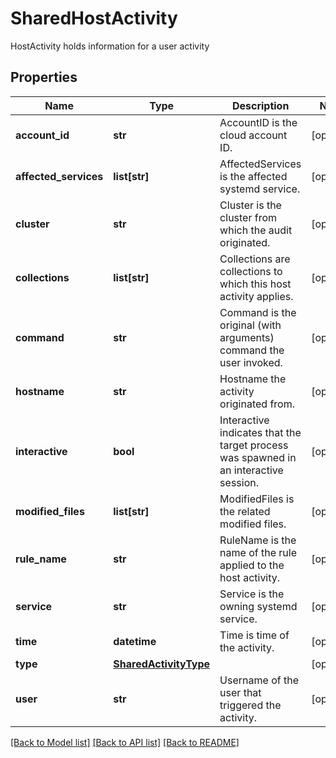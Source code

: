 # SharedHostActivity

HostActivity holds information for a user activity

## Properties
Name | Type | Description | Notes
------------ | ------------- | ------------- | -------------
**account_id** | **str** | AccountID is the cloud account ID.  | [optional] 
**affected_services** | **list[str]** | AffectedServices is the affected systemd service.  | [optional] 
**cluster** | **str** | Cluster is the cluster from which the audit originated.  | [optional] 
**collections** | **list[str]** | Collections are collections to which this host activity applies.  | [optional] 
**command** | **str** | Command is the original (with arguments) command the user invoked.  | [optional] 
**hostname** | **str** | Hostname the activity originated from.  | [optional] 
**interactive** | **bool** | Interactive indicates that the target process was spawned in an interactive session.  | [optional] 
**modified_files** | **list[str]** | ModifiedFiles is the related modified files.  | [optional] 
**rule_name** | **str** | RuleName is the name of the rule applied to the host activity.  | [optional] 
**service** | **str** | Service is the owning systemd service.  | [optional] 
**time** | **datetime** | Time is time of the activity.  | [optional] 
**type** | [**SharedActivityType**](SharedActivityType.md) |  | [optional] 
**user** | **str** | Username of the user that triggered the activity.  | [optional] 

[[Back to Model list]](../README.md#documentation-for-models) [[Back to API list]](../README.md#documentation-for-api-endpoints) [[Back to README]](../README.md)


